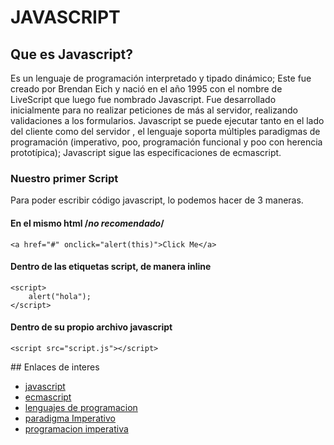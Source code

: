 # JAVASCRIPT
## Que es Javascript?
Es un lenguaje de programación interpretado y tipado dinámico; Este fue creado por Brendan Eich y nació en el año 1995 con el nombre de LiveScript que luego fue nombrado Javascript. Fue desarrollado inicialmente para no realizar peticiones de más al servidor, realizando validaciones a los formularios. Javascript se puede ejecutar tanto en el lado del cliente como del servidor , el lenguaje soporta múltiples paradigmas de programación (imperativo, poo, programación funcional y poo con herencia prototípica); Javascript sigue las especificaciones de ecmascript.

### Nuestro primer Script
Para poder escribir código javascript, lo podemos hacer de 3 maneras.

#### En el mismo html /*no recomendado*/
```
<a href="#" onclick="alert(this)">Click Me</a>
```

#### Dentro de las etiquetas script, de manera inline
```
<script>
    alert("hola");
</script>
```

#### Dentro de su propio archivo javascript
```
<script src="script.js"></script>
```


## Enlaces de interes
* [javascript](https://es.wikipedia.org/wiki/JavaScript)
* [ecmascript](https://es.wikipedia.org/wiki/ECMAScript)
* [lenguajes de programacion](https://es.wikipedia.org/wiki/Lenguaje_de_programaci%C3%B3n)
* [paradigma Imperativo](https://kevinldp.wordpress.com/paradigma-imperativo/)
* [programacion imperativa](http://www.dccia.ua.es/dccia/inf/asignaturas/LPP/2010-2011/clases-domingo/sesion20.html)
